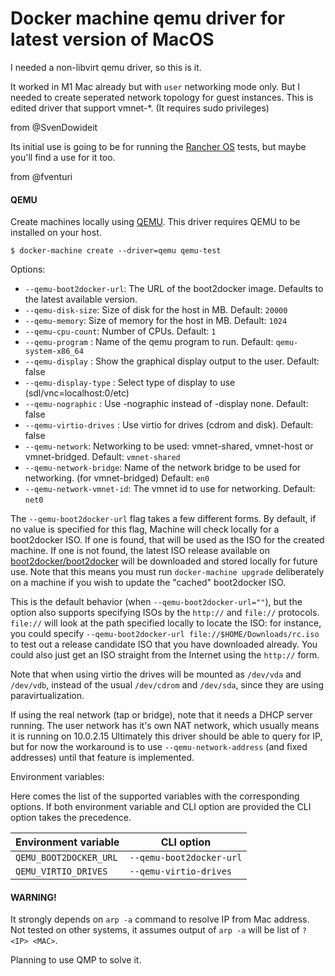 # Docker machine qemu driver for latest version of MacOS

I needed a non-libvirt qemu driver, so this is it.

It worked in M1 Mac already but with `user` networking mode only.
But I needed to create seperated network topology for guest instances.
This is edited driver that support vmnet-*. (It requires sudo privileges)

from @SvenDowideit

Its initial use is going to be for running the [Rancher OS](https://github.com/rancher/os) tests, but maybe you'll find a use for it too.


from @fventuri

#### QEMU

Create machines locally using [QEMU](http://www.qemu.org/).
This driver requires QEMU to be installed on your host.

    $ docker-machine create --driver=qemu qemu-test

Options:

 - `--qemu-boot2docker-url`: The URL of the boot2docker image. Defaults to the latest available version.
 - `--qemu-disk-size`: Size of disk for the host in MB. Default: `20000`
 - `--qemu-memory`: Size of memory for the host in MB. Default: `1024`
 - `--qemu-cpu-count`: Number of CPUs. Default: `1`
 - `--qemu-program` : Name of the qemu program to run. Default: `qemu-system-x86_64`
 - `--qemu-display` : Show the graphical display output to the user. Default: false
 - `--qemu-display-type` : Select type of display to use (sdl/vnc=localhost:0/etc)
 - `--qemu-nographic` : Use -nographic instead of -display none. Default: false
 - `--qemu-virtio-drives` : Use virtio for drives (cdrom and disk). Default: false
 - `--qemu-network`: Networking to be used: vmnet-shared, vmnet-host or vmnet-bridged. Default: `vmnet-shared`
 - `--qemu-network-bridge`: Name of the network bridge to be used for networking. (for vmnet-bridged) Default: `en0`
 - `--qemu-network-vmnet-id`: The vmnet id to use for networking. Default: `net0`

The `--qemu-boot2docker-url` flag takes a few different forms.  By
default, if no value is specified for this flag, Machine will check locally for
a boot2docker ISO.  If one is found, that will be used as the ISO for the
created machine.  If one is not found, the latest ISO release available on
[boot2docker/boot2docker](https://github.com/boot2docker/boot2docker) will be
downloaded and stored locally for future use.  Note that this means you must run
`docker-machine upgrade` deliberately on a machine if you wish to update the "cached"
boot2docker ISO.

This is the default behavior (when `--qemu-boot2docker-url=""`), but the
option also supports specifying ISOs by the `http://` and `file://` protocols.
`file://` will look at the path specified locally to locate the ISO: for
instance, you could specify `--qemu-boot2docker-url
file://$HOME/Downloads/rc.iso` to test out a release candidate ISO that you have
downloaded already.  You could also just get an ISO straight from the Internet
using the `http://` form.

Note that when using virtio the drives will be mounted as `/dev/vda` and `/dev/vdb`,
instead of the usual `/dev/cdrom` and `/dev/sda`, since they are using paravirtualization.

If using the real network (tap or bridge), note that it needs a DHCP server running.
The user network has it's own NAT network, which usually means it is running on 10.0.2.15
Ultimately this driver should be able to query for IP, but for now the workaround is
to use `--qemu-network-address` (and fixed addresses) until that feature is implemented.

Environment variables:

Here comes the list of the supported variables with the corresponding options. If both environment
variable and CLI option are provided the CLI option takes the precedence.

| Environment variable              | CLI option                        |
|-----------------------------------|-----------------------------------|
| `QEMU_BOOT2DOCKER_URL`            | `--qemu-boot2docker-url`          |
| `QEMU_VIRTIO_DRIVES`              | `--qemu-virtio-drives`            |

#### WARNING!

It strongly depends on `arp -a` command to resolve IP from Mac address. 
Not tested on other systems, it assumes output of `arp -a` will be list of `? <IP> <MAC>`.

Planning to use QMP to solve it.
